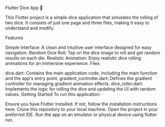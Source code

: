 Flutter Dice App 🎲

This Flutter project is a simple dice application that simulates the rolling of two dice. It consists of just one page and three files, making it easy to understand and modify.

Features

Simple Interface: A clean and intuitive user interface designed for easy navigation.
Random Dice Roll: Tap on the dice image to roll and get random results on each die.
Realistic Animation: Enjoy realistic dice rolling animations for an immersive experience.
Files

dice.dart: Contains the main application code, including the main function and the app's entry point.
gradient_controller.dart: Defines the gradient controller for managing gradient animation effects.
dice_roller.dart: Implements the logic for rolling the dice and updating the UI with random values.
Getting Started To run this application:

Ensure you have Flutter installed. If not, follow the installation instructions here.
Clone this repository to your local machine.
Open the project in your preferred IDE.
Run the app on an emulator or physical device using flutter run.
